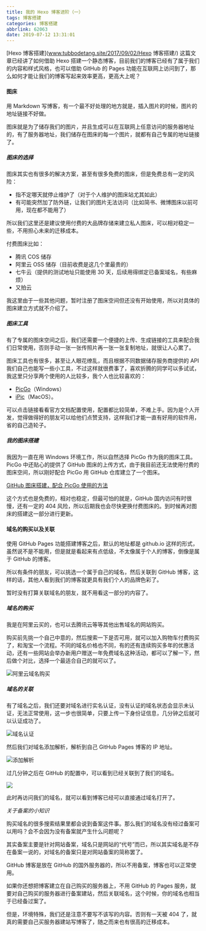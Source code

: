 ```yaml
---
title: 我的 Hexo 博客进阶（一）
tags: 博客搭建
categories: 博客搭建
abbrlink: 62063
date: 2019-07-12 13:31:01
---
```


[Hexo 博客搭建](www.tubbodetang.site/2017/09/02/Hexo 博客搭建/) 这篇文章已经讲了如何借助 Hexo 搭建一个静态博客，目前我们的博客已经有了属于我们的内容和样式风格，也可以借助 GitHub 的 Pages 功能在互联网上访问到了，那么如何才能让我们的博客写起来效率更高，更高大上呢？



#### 图床

用 Markdown 写博客，有一个最不好处理的地方就是，插入图片的时候，图片的地址链接不好做。

图床就是为了储存我们的图片，并且生成可以在互联网上任意访问的服务器地址的，有了服务器地址，我们储存在图床的每一个图片，就都有自己专属的地址链接了。

##### 图床的选择

图床其实也有很多的解决方案，甚至有很多免费的图床，但是免费总有一定的风险：

- 指不定哪天就停止维护了（对于个人维护的图床站尤其如此）
- 有可能突然加了防外链，让我们的图片无法访问（比如简书、微博图床以前可用，现在都不能用了）

所以我们这里还是建议使用付费的大品牌存储来建立私人图床，可以相对稳定一些，不用担心未来的迁移成本。

付费图床比如：

- 腾讯 COS 储存
- 阿里云 OSS 储存（目前收费是这几个里最贵的）
- 七牛云（提供的测试地址只能使用 30 天，后续用得绑定已备案域名，有些麻烦）
- 又拍云

我这里由于一些其他问题，暂时注册了图床空间但还没有开始使用，所以对具体的图床建立方式就不介绍了。

##### 图床工具

有了专属的图床空间之后，我们还需要一个便捷的上传、生成链接的工具来配合我们日常使用，否则手动一张一张传照片再一张一张复制地址，就很让人心累了。

图床工具也有很多，甚至让人眼花缭乱，而且根据不同数据储存服务商提供的 API 我们自己也能写一些小工具，不过这样就很费事了，喜欢折腾的同学可以多试试，我这里只分享两个使用的人比较多，我个人也比较喜欢的：

- [PicGo](https://github.com/Molunerfinn/PicGo)（Windows）
- [iPic](https://toolinbox.net/iPic/)（MacOS）。

可以点击链接看看官方文档配置使用，配置都比较简单，不难上手。因为是个人开发，觉得做得好的朋友可以给他们点赞支持，这样我们才能一直有好用的软件用，省的自己造轮子。

##### 我的图床搭建

我因为一直在用 Windows 环境工作，所以自然选择 PicGo 作为我的图床工具。PicGo 中还贴心的提供了 GitHub 图床的上传方式，由于我目前还无法使用付费的图床空间，所以刚好配合 PicGo 用 GitHub 仓库建立了一个图床。

[GitHub 图床搭建，配合 PicGo 使用的方法](https://picgo.github.io/PicGo-Doc/zh/guide/config.html#github图床)

这个方式也是免费的，相对也稳定，但最可怕的就是，GitHub 国内访问有时很慢，还有一定的 404 风险，所以后期我也会尽快更换付费图床的。到时候再对图床的搭建这一部分进行更新。



#### 域名的购买以及关联

使用 GitHub Pages 功能搭建博客之后，默认的地址都是 github.io 这样的形式，虽然说不是不能用，但是就是看起来有点低级，不太像属于个人的博客，倒像是属于 GitHub 的博客。

所以有条件的朋友，可以挑选一个属于自己的域名，然后关联到 GitHub 博客，这样的话，其他人看到我们的博客就更具有我们个人的品牌色彩了。

暂时没有打算关联域名的朋友，就不用看这一部分的内容了。

##### 域名的购买

我是在阿里云买的，也可以去腾讯云等等其他出售域名的网站购买。

购买前先挑一个自己中意的，然后搜索一下是否可用，就可以加入购物车付费购买了，和淘宝一个流程。不同的域名价格也不同，有的还有连续购买多年的优惠活动，还有一些网站会举办新用户赠送一年免费域名这种活动，都可以了解一下，然后做个对比，选择一个最适合自己的就可以了。

![阿里云域名购买](http://image.tubbodetang.site/blog_adv_1.png)

##### 域名的关联

有了域名之后，我们还要对域名进行实名认证，没有认证的域名状态会显示未认证，无法正常使用，这一步也很简单，只要上传一下身份证信息，几分钟之后就可以认证成功了。

![域名认证](http://image.tubbodetang.site/blog_adv_2.png)

然后我们对域名添加解析，解析到自己 GitHub Pages 博客的 IP 地址。

![添加解析](http://image.tubbodetang.site/blog_adv_3.png)

过几分钟之后在 GitHub 的配置中，可以看到已经关联到了我们的域名。

![](http://image.tubbodetang.site/blog_adv_4.png)

此时再访问我们的域名，就可以看到博客已经可以直接通过域名打开了。



*关于备案的小知识*

购买域名的很多搜索结果里都会说到备案这件事。那么我们的域名没有经过备案可以用吗？会不会因为没有备案就产生什么问题呢？

其实备案主要是针对网站备案，域名只是网站的“代号”而已，所以其实域名是不存在备案一说的，对域名的备案只是对网站备案的简称罢了。

GitHub 博客是放在 GitHub 的国外服务器的，所以不用备案，博客也可以正常使用。

如果你还想把博客建立在自己购买的服务器上，不用 GitHub 的 Pages 服务，就要对自己购买的服务器进行备案建站，然后关联域名，这个时候，你的域名也相当于已经备过案了。

但是，环境特殊，我们还是注意不要写不该写的内容。否则有一天被 404 了，就真的需要自己买服务器建站写博客了，随之而来也有很高的迁移成本。


